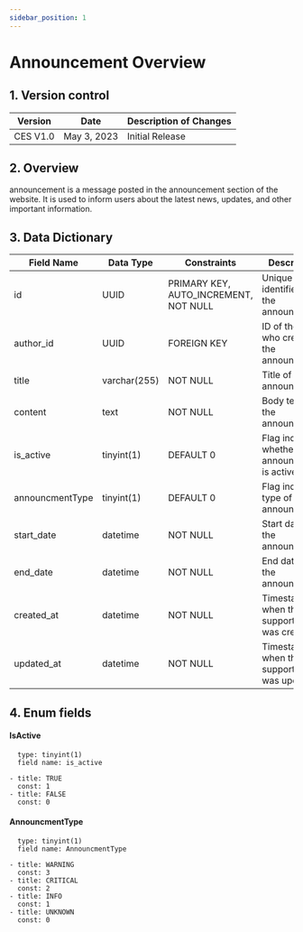 ```yaml
---
sidebar_position: 1
---
```


# Announcement Overview

## 1. Version control

| Version  | Date        | Description of Changes |
| -------- | ----------- | ---------------------- |
| CES V1.0 | May 3, 2023 | Initial Release        |

## 2. Overview

announcement is a message posted in the announcement section of the website. It is used to inform users about the latest news, updates, and other important information.

## 3. Data Dictionary

| Field Name           | Data Type    | Constraints                          | Description                                          |
| ------------------   | ------------ | ------------------------------------ | ---------------------------------------------------- |
| id                   | UUID         | PRIMARY KEY, AUTO_INCREMENT, NOT NULL| Unique identifier for the announcement               |
| author_id            | UUID         | FOREIGN KEY                          | ID of the user who created the announcement          |
| title                | varchar(255) | NOT NULL                             | Title of the announcement                            |
| content              | text         | NOT NULL                             | Body text of the announcement                        |
| is_active            | tinyint(1)   | DEFAULT 0                            | Flag indicating whether announcement is active       |
| announcmentType      | tinyint(1)   | DEFAULT 0                            | Flag indicating type of the announcement             |
| start_date           | datetime     | NOT NULL                             | Start date of the announcement                       |
| end_date             | datetime     | NOT NULL                             | End date of the announcement                         |
| created_at           | datetime     | NOT NULL                             | Timestamp of when the support ticket was created     |
| updated_at           | datetime     | NOT NULL                             | Timestamp of when the support ticket was updated     |


## 4. Enum fields

#### **IsActive**

      type: tinyint(1)
      field name: is_active

    - title: TRUE
      const: 1
    - title: FALSE
      const: 0

#### **AnnouncmentType**

      type: tinyint(1)
      field name: AnnouncmentType 

    - title: WARNING
      const: 3
    - title: CRITICAL
      const: 2
    - title: INFO
      const: 1
    - title: UNKNOWN
      const: 0
